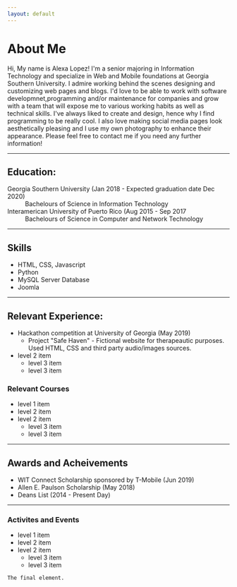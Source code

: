 ```yaml
---
layout: default
---
```



# About Me

Hi, My name is Alexa Lopez! I'm a senior majoring in Information Technology and specialize in Web and Mobile foundations at Georgia Southern University. I admire working behind the scenes designing and customizing web pages and blogs. I'd love to be able to work with software developmnet,programming and/or maintenance for companies and grow with a team that will expose me to various working habits as well as technical skills. I've always liked to create and design, hence why I find programming to be really cool. I also love making social media pages look aesthetically pleasing and I use my own photography to enhance their appearance.  Please feel free to contact me if you need any further information!
* * *

## Education:

<dl>
<dt>Georgia Southern University (Jan 2018 - Expected graduation date Dec 2020)</dt>
<dd>Bachelours of Science in  Information Technology</dd>
<dt>Interamerican University of Puerto  Rico (Aug 2015 - Sep 2017</dt>
<dd>Bachelours of Science in Computer and Network Technology</dd>
</dl>
   
* * *

## Skills

*  HTML, CSS, Javascript
*  Python
*  MySQL Server Database
*  Joomla


* * *

## Relevant Experience:

- Hackathon competition at University of Georgia (May 2019)
  - Project "Safe Haven" - Fictional website for therapeautic purposes. Used HTML, CSS and third party audio/images sources.
- level 2 item
    - level 3 item
    - level 3 item
    
 ### Relevant Courses 
 - level 1 item
  - level 2 item
  - level 2 item
    - level 3 item
    - level 3 item
 
* * *
    
## Awards and Acheivements 

*  WIT Connect Scholarship sponsored by T-Mobile (Jun 2019)
*  Allen E. Paulson Scholarship (May 2018)
*  Deans List (2014 - Present Day)


* * *

### Activites and Events
 - level 1 item
  - level 2 item
  - level 2 item
    - level 3 item
    - level 3 item
   

```
The final element.
```
